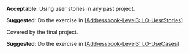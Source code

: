 <panel type="danger" header="**`W6.6` Can use some techniques for specifying requirements** :star:" no-close>


<panel type="info" header="`W6.6a` Can explain prose :star::star::star:" expandable>
  <include src="../../book/specifyingRequirements/prose/what/full.md" />
</panel>

<panel type="info" header="`W6.6b` Can explain feature lists :star::star::star:" expandable>
  <include src="../../book/specifyingRequirements/featureList/what/full.md" />
</panel>

<panel type="danger" header="`W6.6c` Can write simple user stories :star::star:" expandable>
  <include src="../../book/specifyingRequirements/userStories/introduction/full.md" />
  <panel header=":dart: Evidence" expanded>

**Acceptable**: Using user stories in any past project.

**Suggested**: Do the exercise in [[Addressbook-Level3: LO-UesrStories](https://github.com/nus-cs2103-AY1718S1/addressbook-level3/blob/master/doc/LearningOutcomes.md#utilize-user-stories-lo-userstories)]
   
<include src="submission.md" />

  </panel>
</panel>

<panel type="info" header="`W6.6d` Can write more detailed user stories :star::star::star:" expandable>
  <include src="../../book/specifyingRequirements/userStories/details/full.md" />
<!-- TODO: add evidence -->
</panel>

<panel type="info" header="`W6.6e` Can use user stories to manage requirements of project :star::star::star:" expandable>
  <include src="../../book/specifyingRequirements/userStories/usage/full.md" />
  <panel header=":dart: Evidence" expanded>

Covered by the final project.

  </panel>
</panel>

<panel type="warning" header="`W6.6f` Can explain use cases :star::star:" expandable>
  <include src="../../book/specifyingRequirements/useCases/introduction/full.md" />
</panel>

<panel type="warning" header="`W6.6g` Can use use cases to list functional requirements of a simple system :star::star:" expandable>
  <include src="../../book/specifyingRequirements/useCases/identifying/full.md" />
</panel>

<panel type="warning" header="`W6.6h` Can specify details of a use case in a structured format :star::star:" expandable>
  <include src="../../book/specifyingRequirements/useCases/details/full.md" />
  <panel header=":dart: Evidence" expanded>

**Suggested**: Do the exercise in [[Addressbook-Level3: LO-UseCases](https://github.com/nus-cs2103-AY1718S1/addressbook-level3/blob/master/doc/LearningOutcomes.md#utilize-use-cases-lo-usecases)]
   
<include src="submission.md" />

  </panel>
</panel>

<panel type="success" header="`W6.6i` Can optimize the use of use cases :star::star::star::star:" expandable>
  <include src="../../book/specifyingRequirements/useCases/usage/full.md" />
<!-- TODO: add evidence -->
</panel>

<panel type="info" header="`W6.6j` Can explain glossary :star::star::star:" expandable>
  <include src="../../book/specifyingRequirements/glossary/what/full.md" />
  <panel header=":dart: Evidence" expanded>

<!-- TODO: add evidence -->

  </panel>
</panel>

<panel type="info" header="`W6.6k` Can explain supplementary requirements :star::star::star:" expandable>
  <include src="../../book/specifyingRequirements/supplementaryRequirements/what/full.md" />
<!-- TODO: add evidence -->
</panel>

</panel>
